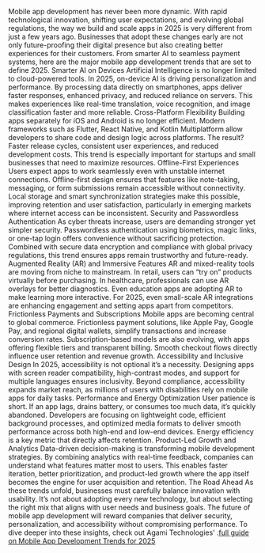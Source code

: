 Mobile app development has never been more dynamic. With rapid technological innovation, shifting user expectations, and evolving global regulations, the way we build and scale apps in 2025 is very different from just a few years ago. Businesses that adopt these changes early are not only future-proofing their digital presence but also creating better experiences for their customers.
From smarter AI to seamless payment systems, here are the major mobile app development trends that are set to define 2025.
Smarter AI on Devices
Artificial Intelligence is no longer limited to cloud-powered tools. In 2025, on-device AI is driving personalization and performance. By processing data directly on smartphones, apps deliver faster responses, enhanced privacy, and reduced reliance on servers. This makes experiences like real-time translation, voice recognition, and image classification faster and more reliable.
Cross-Platform Flexibility
Building apps separately for iOS and Android is no longer efficient. Modern frameworks such as Flutter, React Native, and Kotlin Multiplatform allow developers to share code and design logic across platforms. The result? Faster release cycles, consistent user experiences, and reduced development costs. This trend is especially important for startups and small businesses that need to maximize resources.
Offline-First Experiences
Users expect apps to work seamlessly even with unstable internet connections. Offline-first design ensures that features like note-taking, messaging, or form submissions remain accessible without connectivity. Local storage and smart synchronization strategies make this possible, improving retention and user satisfaction, particularly in emerging markets where internet access can be inconsistent.
Security and Passwordless Authentication
As cyber threats increase, users are demanding stronger yet simpler security. Passwordless authentication using biometrics, magic links, or one-tap login offers convenience without sacrificing protection. Combined with secure data encryption and compliance with global privacy regulations, this trend ensures apps remain trustworthy and future-ready.
Augmented Reality (AR) and Immersive Features
AR and mixed-reality tools are moving from niche to mainstream. In retail, users can “try on” products virtually before purchasing. In healthcare, professionals can use AR overlays for better diagnostics. Even education apps are adopting AR to make learning more interactive. For 2025, even small-scale AR integrations are enhancing engagement and setting apps apart from competitors.
Frictionless Payments and Subscriptions
Mobile apps are becoming central to global commerce. Frictionless payment solutions, like Apple Pay, Google Pay, and regional digital wallets, simplify transactions and increase conversion rates. Subscription-based models are also evolving, with apps offering flexible tiers and transparent billing. Smooth checkout flows directly influence user retention and revenue growth.
Accessibility and Inclusive Design
In 2025, accessibility is not optional it’s a necessity. Designing apps with screen reader compatibility, high-contrast modes, and support for multiple languages ensures inclusivity. Beyond compliance, accessibility expands market reach, as millions of users with disabilities rely on mobile apps for daily tasks.
Performance and Energy Optimization
User patience is short. If an app lags, drains battery, or consumes too much data, it’s quickly abandoned. Developers are focusing on lightweight code, efficient background processes, and optimized media formats to deliver smooth performance across both high-end and low-end devices. Energy efficiency is a key metric that directly affects retention.
Product-Led Growth and Analytics
Data-driven decision-making is transforming mobile development strategies. By combining analytics with real-time feedback, companies can understand what features matter most to users. This enables faster iteration, better prioritization, and product-led growth where the app itself becomes the engine for user acquisition and retention.
The Road Ahead
As these trends unfold, businesses must carefully balance innovation with usability. It’s not about adopting every new technology, but about selecting the right mix that aligns with user needs and business goals. The future of mobile app development will reward companies that deliver security, personalization, and accessibility without compromising performance.
To dive deeper into these insights, check out Agami Technologies’ .<a href="https://agamitechnologies.com/blog/mobile-app-development-trends">full guide on Mobile App Development Trends for 2025</a>
